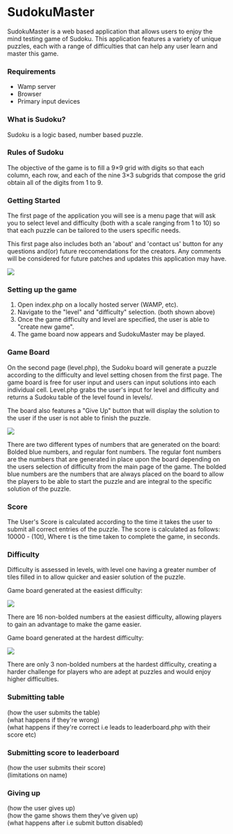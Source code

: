 # SudokuMaster
SudokuMaster is a web based application that allows users to enjoy the mind testing game of Sudoku. This application features a variety of unique puzzles, each with a range of difficulties that can help any user learn and master this game. 

### Requirements
- Wamp server
- Browser
- Primary input devices

### What is Sudoku?
Sudoku is a logic based, number based puzzle. 

### Rules of Sudoku
The objective of the game is to fill a 9×9 grid with digits so that each column, each row, and each of the nine 3×3 subgrids that compose the grid obtain all of the digits from 1 to 9. 

### Getting Started
The first page of the application you will see is a menu page that will ask you to select level and difficulty (both with a scale ranging from 1 to 10) so that each puzzle can be tailored to the users specific needs. 

This first page also includes both an 'about' and 'contact us' button for any questions and(or) future reccomendations for the creators. Any comments will be considered for future patches and updates this application may have.

![](https://imgur.com/ZqI7PKI.jpg) 

### Setting up the game
1. Open index.php on a locally hosted server (WAMP, etc).
2. Navigate to the "level" and "difficulty" selection. (both shown above)
3. Once the game difficulty and level are specified, the user is able to "create new game".
4. The game board now appears and SudokuMaster may be played.

### Game Board

On the second page (level.php), the Sudoku board will generate a puzzle according to the difficulty and level setting chosen from the first page. The game board is free for user input and users can input solutions into each individual cell. 
Level.php grabs the user's input for level and difficulty and returns a Sudoku table of the level found in levels/.

The board also features a "Give Up" button that will display the solution to the user if the user is not able to finish the puzzle.

![](https://i.imgur.com/8khtyxX.png)

There are two different types of numbers that are generated on the board: Bolded blue numbers, and regular font numbers. The regular font numbers are the numbers that are generated in place upon the board depending on the users selection of difficulty from the main page of the game. The bolded blue numbers are the numbers that are always placed on the board to allow the players to be able to start the puzzle and are integral to the specific solution of the puzzle. 

### Score

The User's Score is calculated according to the time it takes the user to submit all correct entries of the puzzle. The score is calculated as follows:  
10000 - (10t),
Where t is the time taken to complete the game, in seconds.  

### Difficulty

Difficulty is assessed in levels, with level one having a greater number of tiles filled in to allow quicker and easier solution of the puzzle.

Game board generated at the easiest difficulty:

![](https://imgur.com/TlJUFLy.png)

There are 16 non-bolded numbers at the easiest difficulty, allowing players to gain an advantage to make the game easier. 

Game board generated at the hardest difficulty: 

![](https://imgur.com/mD9hIKp.png)

There are only 3 non-bolded numbers at the hardest difficulty, creating a harder challenge for players who are adept at puzzles and would enjoy higher difficulties.

### Submitting table
(how the user submits the table)  
(what happens if they're wrong)  
(what happens if they're correct i.e leads to leaderboard.php with their score etc)  

### Submitting score to leaderboard
(how the user submits their score)  
(limitations on name)  

### Giving up
(how the user gives up)  
(how the game shows them they've given up)  
(what happens after i.e submit button disabled)  
